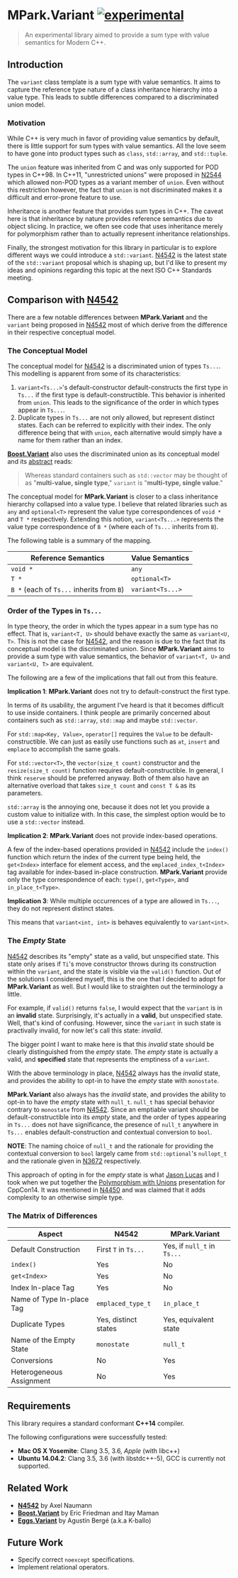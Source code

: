 # MPark.Variant [![experimental]](http://github.com/badges/stability-badges)

[experimental]: http://badges.github.io/stability-badges/dist/experimental.svg

> An experimental library aimed to provide a sum type with value semantics for
> Modern C++.

## Introduction

The `variant` class template is a sum type with value semantics. It aims to
capture the reference type nature of a class inheritance hierarchy into a value
type. This leads to subtle differences compared to a discriminated union model.

### Motivation

While C++ is very much in favor of providing value semantics by default, there
is little support for sum types with value semantics. All the love seem to
have gone into product types such as `class`, `std::array`, and `std::tuple`.

The `union` feature was inherited from C and was only supported for POD types
in C++98. In C++11, "unrestricted unions" were proposed in [N2544] which
allowed non-POD types as a variant member of `union`. Even without this
restriction however, the fact that `union` is not discriminated makes it a
difficult and error-prone feature to use.

Inheritance is another feature that provides sum types in C++. The caveat here
is that inheritance by nature provides reference semantics due to object
slicing. In practice, we often see code that uses inheritance merely for
polymorphism rather than to actually represent inheritance relationships.

Finally, the strongest motivation for this library in particular is to explore
different ways we could introduce a `std::variant`. [N4542] is the latest state
of the `std::variant` proposal which is shaping up, but I'd like to present my
ideas and opinions regarding this topic at the next ISO C++ Standards meeting.

[N2544]: http://www.open-std.org/jtc1/sc22/wg21/docs/papers/2008/n2544.pdf

## Comparison with [N4542]

There are a few notable differences between __MPark.Variant__ and the
`variant` being proposed in [N4542] most of which derive from the difference
in their respective conceptual model.

### The Conceptual Model

The conceptual model for [N4542] is a discriminated union of types `Ts...`.
This modelling is apparent from some of its characteristics:

1. `variant<Ts...>`'s default-constructor default-constructs the first type in
   `Ts...` if the first type is default-constructible. This behavior is
   inherited from `union`. This leads to the significance of the order in which
   types appear in `Ts...`.
1. Duplicate types in `Ts...` are not only allowed, but represent distinct
   states. Each can be referred to explicitly with their index. The only
   difference being that with `union`, each alternative would simply have a
   name for them rather than an index.

__[Boost.Variant]__ also uses the discriminated union as its conceptual model and
its [abstract] reads:

[abstract]: http://www.boost.org/doc/libs/1_58_0/doc/html/variant.html#variant.abstract

> Whereas standard containers such as `std::vector` may be thought of as
> "__multi-value, single type__," `variant` is "__multi-type, single value__."

The conceptual model for __MPark.Variant__ is closer to a class inheritance
hierarchy collapsed into a value type. I believe that related libraries such as
`any` and `optional<T>` represent the value type correspondences of `void *` and
`T *` respectively. Extending this notion, `variant<Ts...>` represents the value
type correspondence of `B *` (where each of `Ts...` inherits from `B`).

The following table is a summary of the mapping.

| Reference Semantics                       | Value Semantics        |
|-------------------------------------------|------------------------|
| `void *`                                  | `any`                  |
| `T *`                                     | `optional<T>`          |
| `B *` (each of `Ts...` inherits from `B`) | `variant<Ts...>`       |

### Order of the Types in `Ts...`

In type theory, the order in which the types appear in a sum type has no effect.
That is, `variant<T, U>` should behave exactly the same as `variant<U, T>`.
This is not the case for [N4542], and the reason is due to the fact that its
conceptual model is the discriminated union. Since __MPark.Variant__ aims to
provide a sum type with value semantics, the behavior of `variant<T, U>` and
`variant<U, T>` are equivalent.

The following are a few of the implications that fall out from this feature.

__Implication 1__: __MPark.Variant__ does not try to default-construct the
                   first type.

In terms of its usability, the argument I've heard is that it becomes difficult
to use inside containers. I think people are primarily concerned about
containers such as `std::array`, `std::map` and maybe `std::vector`.

For `std::map<Key, Value>`, `operator[]` requires the `Value` to be
default-constructible. We can just as easily use functions such as `at`,
`insert` and `emplace` to accomplish the same goals.

For `std::vector<T>`, the `vector(size_t count)` constructor and the
`resize(size_t count)` function requires default-constructible.
In general, I think `reserve` should be preferred anyway. Both of them also
have an alternative overload that takes `size_t count` and `const T &` as its
parameters.

`std::array` is the annoying one, because it does not let you provide a custom
value to initialize with. In this case, the simplest option would be to use a
`std::vector` instead.

__Implication 2__: __MPark.Variant__ does not provide index-based operations.

A few of the index-based operations provided in [N4542] include the `index()`
function which return the index of the current type being held, the `get<Index>`
interface for element access, and the `emplaced_index_t<Index>` tag available
for index-based in-place construction. __MPark.Variant__ provide only the type
correspondence of each: `type()`, `get<Type>`, and `in_place_t<Type>`.

__Implication 3__: While multiple occurrences of a type are allowed in `Ts...`,
                   they do not represent distinct states.

This means that `variant<int, int>` is behaves equivalently to `variant<int>`.

### The _Empty_ State

[N4542] describes its "empty" state as a valid, but unspecified state.
This state only arises if `Ti`'s move constructor throws during its construction
within the `variant`, and the state is visible via the `valid()` function.
Out of the solutions I considered myself, this is the one that I decided to
adopt for __MPark.Variant__ as well. But I would like to straighten out the
terminology a little.

For example, if `valid()` returns `false`, I would expect that the `variant` is
in an __invalid__ state. Surprisingly, it's actually in a __valid__, but
unspecified state. Well, that's kind of confusing. However, since the `variant`
in such state is practivally invalid, for now let's call this state: _invalid_.

The bigger point I want to make here is that this _invalid_ state should be
clearly distinguished from the _empty_ state. The _empty_ state is actually a
valid, and __specified__ state that represents the emptiness of a `variant`.

With the above terminology in place, [N4542] always has the _invalid_ state, and
provides the ability to opt-in to have the _empty_ state with `monostate`.

__MPark.Variant__ also always has the _invalid_ state, and provides the ability
to opt-in to have the _empty_ state with `null_t`. `null_t` has special
behavior contrary to `monostate` from [N4542]. Since an emptiable variant should
be default-constructible into its _empty_ state, and the order of types appearing
in `Ts...` does not have significance, the presence of `null_t` anywhere in
`Ts...` enables default-construction and contextual conversion to `bool`.

__NOTE__: The naming choice of `null_t` and the rationale for providing the
          contextual conversion to `bool` largely came from `std::optional`'s
          `nullopt_t` and the rationale given in [N3672] respectively.

[N3672]:http://www.open-std.org/jtc1/sc22/wg21/docs/papers/2013/n3672.html#rationale.bool_conversion

This approach of opting in for the _empty_ state is what [Jason Lucas] and I
took when we put together the [Polymorphism with Unions] presentation for
CppCon14. It was mentioned in [N4450] and was claimed that it adds complexity
to an otherwise simple type.

[Jason Lucas]: https://github.com/JasonL9000
[Polymorphism with Unions]: https://www.youtube.com/watch?v=uii2AfiMA0o
[N4450]: http://www.open-std.org/jtc1/sc22/wg21/docs/papers/2015/n4450.pdf

### The Matrix of Differences

| Aspect                    | N4542                | MPark.Variant               |
|---------------------------|----------------------|-----------------------------|
| Default Construction      | First `T` in `Ts...` | Yes, if `null_t` in `Ts...` |
| `index()`                 | Yes                  | No                          |
| `get<Index>`              | Yes                  | No                          |
| Index In-place Tag        | Yes                  | No                          |
| Name of Type In-place Tag | `emplaced_type_t`    | `in_place_t`                |
| Duplicate Types           | Yes, distinct states | Yes, equivalent state       |
| Name of the Empty State   | `monostate`          | `null_t`                    |
| Conversions               | No                   | Yes                         |
| Heterogeneous Assignment  | No                   | Yes                         |

## Requirements

This library requires a standard conformant __C++14__ compiler.

The following configurations were successfully tested:

* __Mac OS X Yosemite__: Clang 3.5, 3.6, _Apple_ (with libc++)
* __Ubuntu 14.04.2__: Clang 3.5, 3.6 (with libstdc++-5),
                      GCC is currently not supported.

## Related Work

* __[N4542]__ by Axel Naumann
* __[Boost.Variant]__ by Eric Friedman and Itay Maman
* __[Eggs.Variant]__ by Agustín Bergé (a.k.a K-ballo)

[N4542]: http://www.open-std.org/jtc1/sc22/wg21/docs/papers/2015/n4542.pdf
[Boost.Variant]: http://www.boost.org/doc/libs/1_58_0/doc/html/variant.html
[Eggs.Variant]: http://eggs-cpp.github.io/variant/

## Future Work

* Specify correct `noexcept` specifications.
* Implement relational operators.
